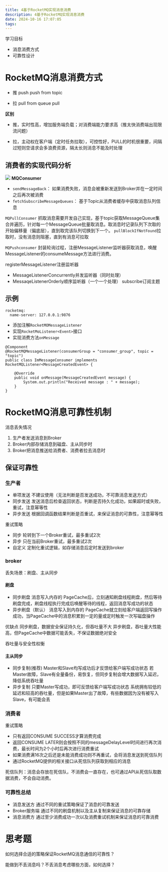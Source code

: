 ```yaml
---
title: 4基于RocketMQ实现消息消费
description: 4基于RocketMQ实现消息消费
date: 2024-10-16 17:07:05
tags:
---
```

学习目标
- 消息消费方式
- 可靠性设计

# RocketMQ消息消费方式
- 推 push
push from topic

- 拉 pull
from queue pull

**区别**
- 推，实时性高，增加服务端负载；对消费端能力要求高（推太快消费端出现限流问题）

- 拉，主动权在客户端（定时任务拉取），可控性好，PULL的时机很重要，间隔过短则空请求会多浪费资源，隔太长则消息不能及时处理

## 消费者的实现代码分析
![](4-消费者类图.png)
**MQConsumer**
- `sendMessageBack`： 如果消费失败，消息会被重新发送到Broker并在一定时间之后再次被消费
- `fetchSubscribeMessageQueues`： 基于Topic从消费者缓存中获取消息队列信息

`MQPullConsumer`
抓取消息需要开发自己实现，基于topic获取MessageQueue集合并遍历，针对每一个MessageQueue批量取消息。取消息时记录队列下次取的开始偏移量（偏底层），直到取完该队列切换到下一个。
`pullBlockIfNotFound`拉取时，没有消息则阻塞，直到有消息可拉取

`MQPushconsumer`
封装轮询过程，注册MessageListener监听器获取消息，唤醒MessageListener的consumeMessage方法进行消费。

registerMessageListener注册监听器
- MessageListenerConcurrently并发监听器（同时处理）
- MessaqeListenerOrderly顺序监听器（一个一个处理）
subscribe订阅主题


## 示例
```
rocketmq:
  name-server: 127.0.0.1:9876
```

- 添加注解`RocketMOMessageListener`
- 实现`RocketMoListener<Event>`接口
- 实现消费方法`onMessage`

```
@Component
@RocketMQMessageListener(consumerGroup = "consumer_group", topic = "topic")
public class ImMessageConsumer implements RocketMQListener<MessageCreatedEvent> {

    @Override
    public void onMessage(MessageCreatedEvent message) {
        System.out.println("Received message : " + message);
    }
}

```
# RocketMQ消息可靠性机制
消息丢失情况
1. 生产者发送消息到Broker
2. Broker内部存储消息到磁盘、主从同步时
3. Broker把消息推送给消费者、消费者拉去消息时

## 保证可靠性
### 生产者
- 单项发送
不建议使用（无法判断是否发送成功，不可靠消息发送方式）
- 同步发送 
发送消息后检查返回状态，判断是否持久化成功，如果超时或失败，重试，注意幂等性
- 异步发送
根据回调函数结果判断是否重试，来保证消息的可靠性，注意幂等性

重试策略
- 同步
轮转到下一个Broker重试，最多重试2次
- 异步
只在当前Broker重试，最多重试2次
- 自定义
定制化重试逻辑，如存储消息后定时发送到broker

### broker
丢失场景：刷盘、主从同步
#### 刷盘
- 同步刷盘
消息写入内存的 PageCache后，立刻通知刷盘线程刷盘，然后等待刷盘完成，刷盘线程执行完成后唤醒等待的线程，返回消息写成功的状态
- 异步刷盘（默认）
消息写入到内存的 PageCache就立刻给客户端返回写操作成功，当PageCache中的消息积累到一定的量或定时触发一次写磁盘操作

优缺点
同步刷盘，数据安全保证持久化，但吞吐量不大
异步刷盘，吞吐量大性能高，但PageCache中数据可能丢失，不保证数据绝对安全

吞吐量与安全性权衡
#### 主从同步
- 同步复制(推荐)
Master和Slave均写成功后才反馈给客户端写成功状态
若Master故障，Slave有全量备份，易恢复，但同步复制会增大数据写入延迟，降低系统吞吐量
- 异步复制
只要Master写成功，即可反馈给客户端写成功状态
系统拥有较低的延迟和较高的吞吐量，但是如果Master出了故障，有些数据因为没有被写入Slave，有可能会丢

### 消费者
重试策略
- 只有返回CONSUME SUCCESS才算消费完成
- 返回CONSUME LATER则会按照不同的messageDelayLevel时间进行再次消费，最长时间为2个小时后再次进行消费重试
- 如果消费满16次之后还是未能消费成功则不再重试，会将消息发送到死信队列
- 通过RocketMQ提供的相关接口从死信队列获取到相应的消息

死信队列：消息会存放在死信队，不消费会一直存在，也可通过API从死信队取数据消费，不会自动消费。
### 可靠性总结

- 消息发送方 
通过不同的重试策略保证了消息的可靠发送
- Broker服务端
通过不同的刷盘机制以及主从复制来保证消息的可靠存储
- 消息消费方
通过至少消费成功一次以及消费重试机制来保证消息的可靠消费


# 思考题
如何选择合适的策略保证RocketMQ消息通信的可靠性？

能做到不丢消息吗？不丢消息考虑哪些方面，如何选择？